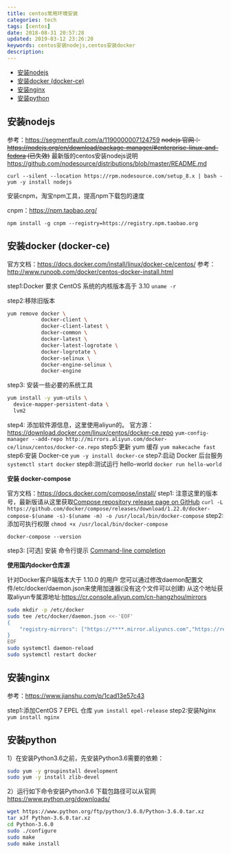 ```yaml
---
title: centos常用环境安装
categories: tech
tags: [centos]
date: 2018-08-31 20:57:28
updated: 2019-03-12 23:26:20
keywords: centos安装nodejs,centos安装docker
description:
---
```


- [安装nodejs](#安装nodejs)
- [安装docker (docker-ce)](#安装docker-docker-ce)
- [安装nginx](#安装nginx)
- [安装python](#安装python)

<!-- more -->

<link rel="stylesheet" type="text/css" href="/assets/asciinema-player.css" />

## 安装nodejs

<asciinema-player src="/assets/asciinema/i_nodejs.cast" poster="data:text/plain,安装nodejs演示" cols="100" rows="24"/>

参考：https://segmentfault.com/a/1190000007124759
~~nodejs 官网：https://nodejs.org/en/download/package-manager/#enterprise-linux-and-fedora (已失效)~~
最新版的centos安装nodejs说明 https://github.com/nodesource/distributions/blob/master/README.md

`curl --silent --location https://rpm.nodesource.com/setup_8.x | bash -`
`yum -y install nodejs`

安装cnpm，淘宝npm工具，提高npm下载包的速度

cnpm：https://npm.taobao.org/

`npm install -g cnpm --registry=https://registry.npm.taobao.org`
  
## 安装docker (docker-ce)

<asciinema-player src="/assets/asciinema/i_docker.cast" poster="data:text/plain,安装docker演示" cols="100" rows="24"/>

官方文档：https://docs.docker.com/install/linux/docker-ce/centos/
参考：http://www.runoob.com/docker/centos-docker-install.html

step1:Docker 要求 CentOS 系统的内核版本高于 3.10
`uname -r`

step2:移除旧版本

```bash
yum remove docker \
           docker-client \
           docker-client-latest \
           docker-common \
           docker-latest \
           docker-latest-logrotate \
           docker-logrotate \
           docker-selinux \
           docker-engine-selinux \
           docker-engine
```

step3: 安装一些必要的系统工具

```bash
yum install -y yum-utils \
  device-mapper-persistent-data \
  lvm2
```

step4: 添加软件源信息，这里使用aliyun的。 官方源：https://download.docker.com/linux/centos/docker-ce.repo
`yum-config-manager --add-repo http://mirrors.aliyun.com/docker-ce/linux/centos/docker-ce.repo`
step5:更新 yum 缓存
`yum makecache fast`
step6:安装 Docker-ce
`yum -y install docker-ce`
step7:启动 Docker 后台服务
`systemctl start docker`
step8:测试运行 hello-world
`docker run hello-world`

**安装 docker-compose**

官方文档：https://docs.docker.com/compose/install/
step1:
注意这里的版本号，最新版请从这里获取[Compose repository release page on GitHub](https://github.com/docker/compose/releases)
`curl -L https://github.com/docker/compose/releases/download/1.22.0/docker-compose-$(uname -s)-$(uname -m) -o /usr/local/bin/docker-compose`
step2:添加可执行权限
`chmod +x /usr/local/bin/docker-compose`

`docker-compose --version`

step3: [可选] 安装 命令行提示
[Command-line completion](https://docs.docker.com/compose/completion/)

**使用国内docker仓库源**

针对Docker客户端版本大于 1.10.0 的用户
您可以通过修改daemon配置文件/etc/docker/daemon.json来使用加速器(没有这个文件可以创建)
从这个地址获取aliyun专属源地址:https://cr.console.aliyun.com/cn-hangzhou/mirrors

```bash
sudo mkdir -p /etc/docker
sudo tee /etc/docker/daemon.json <<-'EOF'
{
    "registry-mirrors": ["https://****.mirror.aliyuncs.com","https://registry.docker-cn.com","https://hub-mirror.c.163.com"]
}
EOF
sudo systemctl daemon-reload
sudo systemctl restart docker
```

## 安装nginx

参考：https://www.jianshu.com/p/1cad13e57c43

step1:添加CentOS 7 EPEL 仓库
`yum install epel-release`
step2:安装Nginx
`yum install nginx`

<script src="/assets/asciinema-player.js"></script>

## 安装python

1）在安装Python3.6之前，先安装Python3.6需要的依赖：

```bash
sudo yum -y groupinstall development
sudo yum -y install zlib-devel
```

2）运行如下命令安装Python3.6
下载包路径可以从官网 https://www.python.org/downloads/

```bash
wget https://www.python.org/ftp/python/3.6.0/Python-3.6.0.tar.xz
tar xJf Python-3.6.0.tar.xz
cd Python-3.6.0
sudo ./configure
sudo make
sudo make install
```